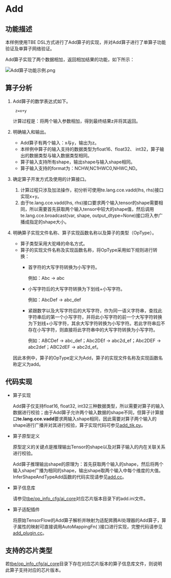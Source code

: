 # Add<a name="ZH-CN_TOPIC_0302083439"></a>

## 功能描述<a name="section690154102412"></a>

本样例使用TBE DSL方式进行了Add算子的实现，并对Add算子进行了单算子功能验证及单算子网络验证。

Add算子实现了两个数据相加，返回相加结果的功能，如下所示：

![](https://images.gitee.com/uploads/images/2020/1223/172326_9680591d_5474059.png "Add算子功能示例.png")


## 算子分析<a name="section1672275111254"></a>

1.  Add算子的数学表达式如下。

    ```
     z=x+y
    ```

    计算过程是：将两个输入参数相加，得到最终结果z并将其返回。

2.  明确输入和输出。
    -   Add算子有两个输入：x与y，输出为z。
    -   本样例中算子的输入支持的数据类型为float16、float32、 int32，算子输出的数据类型与输入数据类型相同。
    -   算子输入支持所有shape，输出shape与输入shape相同。
    -   算子输入支持的format为：NCHW,NC1HWC0,NHWC,ND。

3.  确定算子开发方式及使用的计算接口。
    1.  计算过程只涉及加法操作，初分析可使用te.lang.cce.vadd\(lhs, rhs\)接口实现x+y。
    2.  由于te.lang.cce.vadd\(lhs, rhs\)接口要求两个输入tensor的shape需要相同，所以需要首先获取两个输入tensor中较大的shape值，然后调用te.lang.cce.broadcast\(var, shape, output\_dtype=None\)接口将入参广播成指定的shape大小。

4.  明确算子实现文件名称、算子实现函数名称以及算子的类型（OpType）。

    -   算子类型采用大驼峰的命名方式。
    -   算子的实现文件名称及实现函数名称，将OpType采用如下规则进行转换：
        -   首字符的大写字符转换为小写字符。

            例如：Abc -\> abc

        -   小写字符后的大写字符转换为下划线+小写字符。

            例如：AbcDef -\> abc\_def

        -   紧跟数字以及大写字符后的大写字符，作为同一语义字符串，查找此字符串后的第一个小写字符，并将此小写字符的前一个大写字符转换为下划线+小写字符，其余大写字符转换为小写字符。若此字符串后不存在小写字符，则直接将此字符串中的大写字符转换为小写字符。

            例如：ABCDef -\> abc\_def；Abc2DEf -\> abc2d\_ef；Abc2DEF -\> abc2def；ABC2dEF -\> abc2d\_ef。



    因此本例中，算子的OpType定义为Add，算子的实现文件名称及实现函数名称定义为add。


## 代码实现<a name="section781751919323"></a>

-   算子实现

    Add算子仅支持float16, float32, int32三种数据类型，所以需要对算子的输入数据进行校验；由于Add算子允许两个输入数据的shape不同，但算子计算接口**te.lang.cce.vadd**要求两输入shape相同，因此需要对算子两个输入的shape进行广播并对其进行校验，算子实现代码可参见[add_tik.py](../tbe/impl/add_tik.py)。

-   算子原型定义

    原型定义的关键点是推理输出Tensor的shape以及对算子输入的内在关联关系进行校验。

    Add算子推理输出shape的原理为：首先获取两个输入的shape，然后将两个输入shape广播为相同的shape，输出shape取两个输入中每个维度的大值。InferShapeAndTypeAdd函数的代码实现请参见[add.cc](../op_proto/add.cc)。

-   算子信息库

    请参见[tbe/op\_info\_cfg/ai\_core](../tbe/op_info_cfg/ai_core)对应芯片版本目录下的add.ini文件。

-   算子适配插件

    将原始TensorFlow的Add算子解析并映射为适配昇腾AI处理器的Add算子，算子属性的映射可直接调用AutoMappingFn\( \)接口进行实现，完整代码请参见[add\_plugin.cc](../framework/tf_plugin/add_plugin.cc)。


## 支持的芯片类型<a name="section13382182116471"></a>

若[tbe/op\_info\_cfg/ai\_core](../tbe/op_info_cfg/ai_core)目录下存在对应芯片版本的算子信息库文件，则说明此算子支持对应的芯片版本。
